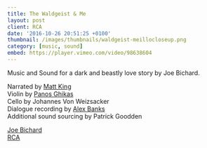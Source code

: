 ```yaml
---
title: The Waldgeist & Me
layout: post
client: RCA
date: '2016-10-26 20:51:25 +0100'
thumbnail: /images/thumbnails/waldgeist-meillocloseup.png
category: [music, sound]
embed: https://player.vimeo.com/video/98638604
---
```


Music and Sound for a dark and beastly love story by Joe Bichard.

Narrated by [Matt King](https://www.facebook.com/matt.king.official)  
Violin by [Panos Ghikas](http://panosghikas.com/)  
Cello by Johannes Von Weizsacker  
Dialogue recording by [Alex Banks](http://alexbanksmusic.co.uk/)  
Additional sound sourcing by Patrick Goodden

[Joe Bichard](http://joebichard.tumblr.com/)  
[RCA](http://www.rca.ac.uk/)

